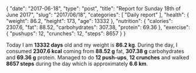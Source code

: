 {
    "date": "2017-06-18",
    "type": "post",
    "title": "Report for Sunday 18th of June 2017",
    "slug": "2017\/06\/18",
    "categories": [
        "Daily report"
    ],
    "health": {
        "weight": 86.2,
        "height": 173,
        "age": 13332
    },
    "nutrition": {
        "calories": 2307.6,
        "fat": 88.52,
        "carbohydrates": 307.38,
        "protein": 69.36
    },
    "exercise": {
        "pushups": 12,
        "crunches": 12,
        "steps": 8657
    }
}

Today I am <strong>13332 days</strong> old and my weight is <strong>86.2 kg</strong>. During the day, I consumed <strong>2307.6 kcal</strong> coming from <strong>88.52 g</strong> fat, <strong>307.38 g</strong> carbohydrates and <strong>69.36 g</strong> protein. Managed to do <strong>12 push-ups</strong>, <strong>12 crunches</strong> and walked <strong>8657 steps</strong> during the day which is approximately <strong>6.6 km</strong>.